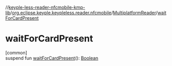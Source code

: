 //[keyple-less-reader-nfcmobile-kmp-lib](../../../index.md)/[org.eclipse.keyple.keypleless.reader.nfcmobile](../index.md)/[MultiplatformReader](index.md)/[waitForCardPresent](wait-for-card-present.md)

# waitForCardPresent

[common]\
suspend fun [waitForCardPresent](wait-for-card-present.md)(): [Boolean](https://kotlinlang.org/api/latest/jvm/stdlib/kotlin/-boolean/index.html)
